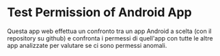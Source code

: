 # Test Permission of Android App
Questa app web effettua un confronto tra un app Android a scelta (con il repository su github) e confronta i permessi di quell'app con tutte le altre app analizzate per valutare se ci sono permessi anomali.
